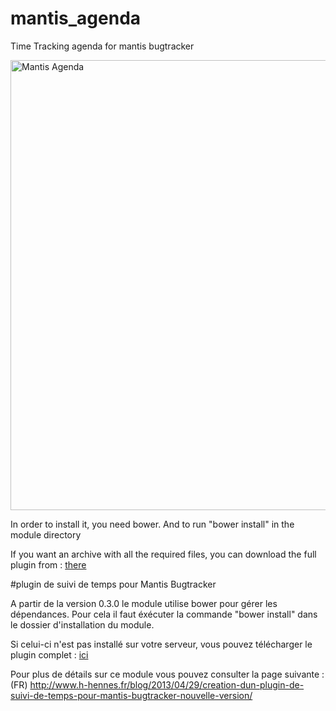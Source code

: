 # mantis_agenda
Time Tracking agenda for mantis bugtracker

<img src="http://www.h-hennes.fr/blog/wp-content/uploads/2011/08/mantis-suvi-temps-calendrie.jpg" alt="Mantis Agenda" width="720">

In order to install it, you need bower.
And to run "bower install" in the module directory

If you want an archive with all the required files, you can download the full plugin from : <a href="http://www.h-hennes.fr/blog/wp-content/uploads/modules/MantisBtAgenda-lastest.zip" target="_blank">there</a>

#plugin de suivi de temps pour Mantis Bugtracker

A partir de la version 0.3.0 le module utilise bower pour gérer les dépendances.
Pour cela il faut éxécuter la commande "bower install" dans le dossier d'installation du module.

Si celui-ci n'est pas installé sur votre serveur, vous pouvez télécharger le plugin complet : <a href="http://www.h-hennes.fr/blog/wp-content/uploads/modules/MantisBtAgenda-lastest.zip" target="_blank">ici</a>

Pour plus de détails sur ce module vous pouvez consulter la page suivante :
(FR) http://www.h-hennes.fr/blog/2013/04/29/creation-dun-plugin-de-suivi-de-temps-pour-mantis-bugtracker-nouvelle-version/

